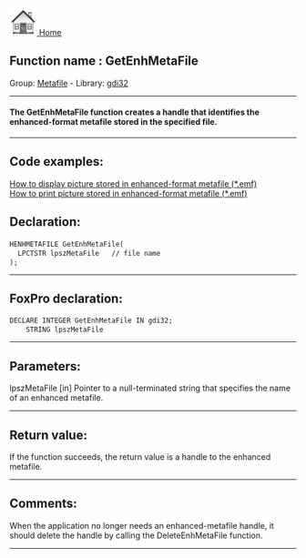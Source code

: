 [<img src="../../images/home.png"> Home ](https://github.com/VFPX/Win32API)  

## Function name : GetEnhMetaFile
Group: [Metafile](../../functions_group.md#Metafile)  -  Library: [gdi32](../../Libraries.md#gdi32)  
***  


#### The GetEnhMetaFile function creates a handle that identifies the enhanced-format metafile stored in the specified file.
***  


## Code examples:
[How to display picture stored in enhanced-format metafile (*.emf)](../../samples/sample_403.md)  
[How to print picture stored in enhanced-format metafile (*.emf)](../../samples/sample_405.md)  

## Declaration:
```foxpro  
HENHMETAFILE GetEnhMetaFile(
  LPCTSTR lpszMetaFile   // file name
);  
```  
***  


## FoxPro declaration:
```foxpro  
DECLARE INTEGER GetEnhMetaFile IN gdi32;
	STRING lpszMetaFile  
```  
***  


## Parameters:
lpszMetaFile 
[in] Pointer to a null-terminated string that specifies the name of an enhanced metafile.   
***  


## Return value:
If the function succeeds, the return value is a handle to the enhanced metafile.  
***  


## Comments:
When the application no longer needs an enhanced-metafile handle, it should delete the handle by calling the DeleteEnhMetaFile function.   
  
***  

